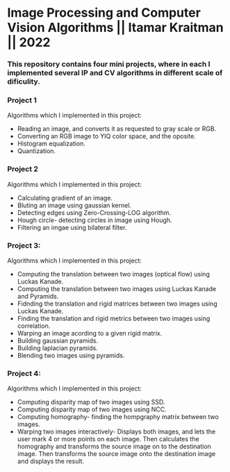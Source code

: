 # Image Processing and Computer Vision Algorithms || Itamar Kraitman || 2022

### This repository contains four mini projects, where in each I implemented several IP and CV algorithms in different scale of dificulity. 
### Project 1
Algorithms which I implemented in this project:
* Reading an image, and converts it as requested to gray scale or RGB.
* Converting an RGB image to YIQ color space, and the oposite.
* Histogram equalization.
* Quantization.
### Project 2
Algorithms which I implemented in this project:
* Calculating gradient of an image.
* Bluting an image using gaussian kernel.
* Detecting edges using Zero-Crossing-LOG algorithm.
* Hough circle- detecting circles in image using Hough.
* Filtering an imgae using bilateral filter.
### Project 3:
Algorithms which I implemented in this project:
* Computing the translation between two images (optical flow) using Luckas Kanade.
* Computing the translation between two images using Luckas Kanade and Pyramids.
* Fidnding the translation and rigid matrices between two images using Luckas Kanade.
* Finding the translation and rigid metrics between two images using correlation.
* Warping an image acording to a given rigid matrix.
* Building gaussian pyramids.
* Building laplacian pyramids.
* Blending two images using pyramids.
### Project 4:
Algorithms which I implemented in this project:
* Computing disparity map of two images using SSD.
* Computing disparity map of two images using NCC.
* Computing homography- finding the hompgraphy matrix between two images.
* Warping two images interactively- Displays both images, and lets the user mark 4 or more points on each image.
Then calculates the homography and transforms the source image on to the destination image.
Then transforms the source image onto the destination image and displays the result.



